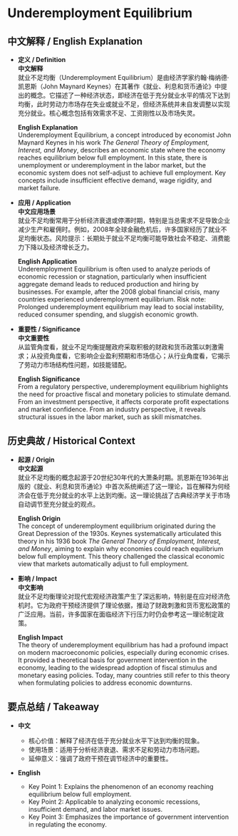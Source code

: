 # Underemployment Equilibrium

## 中文解释 / English Explanation

* **定义 / Definition**  
  **中文解释**  
  就业不足均衡（Underemployment Equilibrium）是由经济学家约翰·梅纳德·凯恩斯（John Maynard Keynes）在其著作《就业、利息和货币通论》中提出的概念。它描述了一种经济状态，即经济在低于充分就业水平的情况下达到均衡，此时劳动力市场存在失业或就业不足，但经济系统并未自发调整以实现充分就业。核心概念包括有效需求不足、工资刚性以及市场失灵。  

  **English Explanation**  
  Underemployment Equilibrium, a concept introduced by economist John Maynard Keynes in his work *The General Theory of Employment, Interest, and Money*, describes an economic state where the economy reaches equilibrium below full employment. In this state, there is unemployment or underemployment in the labor market, but the economic system does not self-adjust to achieve full employment. Key concepts include insufficient effective demand, wage rigidity, and market failure.

* **应用 / Application**  
  **中文应用场景**  
  就业不足均衡常用于分析经济衰退或停滞时期，特别是当总需求不足导致企业减少生产和雇佣时。例如，2008年全球金融危机后，许多国家经历了就业不足均衡状态。风险提示：长期处于就业不足均衡可能导致社会不稳定、消费能力下降以及经济增长乏力。  

  **English Application**  
  Underemployment Equilibrium is often used to analyze periods of economic recession or stagnation, particularly when insufficient aggregate demand leads to reduced production and hiring by businesses. For example, after the 2008 global financial crisis, many countries experienced underemployment equilibrium. Risk note: Prolonged underemployment equilibrium may lead to social instability, reduced consumer spending, and sluggish economic growth.

* **重要性 / Significance**  
  **中文重要性**  
  从监管角度看，就业不足均衡提醒政府采取积极的财政和货币政策以刺激需求；从投资角度看，它影响企业盈利预期和市场信心；从行业角度看，它揭示了劳动力市场结构性问题，如技能错配。  

  **English Significance**  
  From a regulatory perspective, underemployment equilibrium highlights the need for proactive fiscal and monetary policies to stimulate demand. From an investment perspective, it affects corporate profit expectations and market confidence. From an industry perspective, it reveals structural issues in the labor market, such as skill mismatches.

## 历史典故 / Historical Context

* **起源 / Origin**  
  **中文起源**  
  就业不足均衡的概念起源于20世纪30年代的大萧条时期。凯恩斯在1936年出版的《就业、利息和货币通论》中首次系统阐述了这一理论，旨在解释为何经济会在低于充分就业的水平上达到均衡。这一理论挑战了古典经济学关于市场自动调节至充分就业的观点。  

  **English Origin**  
  The concept of underemployment equilibrium originated during the Great Depression of the 1930s. Keynes systematically articulated this theory in his 1936 book *The General Theory of Employment, Interest, and Money*, aiming to explain why economies could reach equilibrium below full employment. This theory challenged the classical economic view that markets automatically adjust to full employment.

* **影响 / Impact**  
  **中文影响**  
  就业不足均衡理论对现代宏观经济政策产生了深远影响，特别是在应对经济危机时。它为政府干预经济提供了理论依据，推动了财政刺激和货币宽松政策的广泛应用。当前，许多国家在面临经济下行压力时仍会参考这一理论制定政策。  

  **English Impact**  
  The theory of underemployment equilibrium has had a profound impact on modern macroeconomic policies, especially during economic crises. It provided a theoretical basis for government intervention in the economy, leading to the widespread adoption of fiscal stimulus and monetary easing policies. Today, many countries still refer to this theory when formulating policies to address economic downturns.

## 要点总结 / Takeaway

* **中文**  
  - 核心价值：解释了经济在低于充分就业水平下达到均衡的现象。  
  - 使用场景：适用于分析经济衰退、需求不足和劳动力市场问题。  
  - 延伸意义：强调了政府干预在调节经济中的重要性。  

* **English**  
  - Key Point 1: Explains the phenomenon of an economy reaching equilibrium below full employment.  
  - Key Point 2: Applicable to analyzing economic recessions, insufficient demand, and labor market issues.  
  - Key Point 3: Emphasizes the importance of government intervention in regulating the economy.